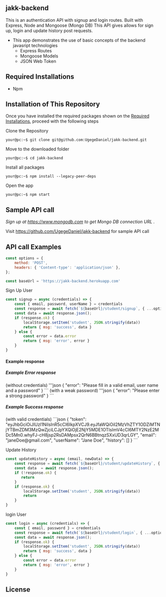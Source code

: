 ## jakk-backend

<!-- jakk-backend features -->
This is an authentication API with signup and login routes. Built with Express, Node and Mongoose (Mongo DB)
This API gives allows for sign up, login and update history post requests.

- This app demonstrates the use of basic concepts of the backend javasript technologies 
  - Express Routes
  - Mongoose Models 
  - JSON Web Token
  
<!-- REQUIRED INSTALLATION -->

## Required Installations

- Npm

<!-- INSTALLATION -->

## Installation of This Repository

Once you have installed the required packages shown on the [Required Installations](#required-installations), proceed with the following steps

Clone the Repository

```Shell
your@pc:~$ git clone git@github.com:UgegeDaniel/jakk-backend.git
```

Move to the downloaded folder

```Shell
your@pc:~$ cd jakk-backend
```

Install all packages

```Shell
your@pc:~$ npm install --legacy-peer-deps
```

Open the app

```Shell
your@pc:~$ npm start
```

## Sample API call 

 _Sign up at https://www.mongodb.com to get *Mongo DB connection URL* ._

Visit https://github.com/UgegeDaniel/jakk-backend for sample API call  

## API call Examples
```js
const options = {
    method: 'POST',
    headers: { 'Content-type': 'application/json' },
};

const baseUrl = 'https://jakk-backend.herokuapp.com'
```

Sign Up User
```js
const signup = async (credentials) => {
    const { email, password, userName } = credentials
    const response = await fetch(`${baseUrl}/student/signup`, { ...options, body: JSON.stringify({ email, password, userName }) })
    const data = await response.json();
    if (response.ok) {
        localStorage.setItem('student', JSON.stringify(data))
        return { msg: 'success', data }
    } else {
        const error = data.error
        return { msg: 'error', error }
    }
}
```

<h4> Example response </h4>
<h5> Example Error response </h5>
(without credentials)
'''json
{
    "error": "Please fill in a valid email, user name and a password"
}
```
(with a weak password)
'''json
{
    "error": "Please enter a strong password"
}
```
<h5> Example Success response </h5>
(with valid credentials)
```json 
{
    "token": "eyJhbGciOiJIUzI1NiIsInR5cCI6IkpXVCJ9.eyJfaWQiOiI2MzVhZTY1ODZiMTNjYTBmZDM3MzQwZjciLCJpYXQiOjE2NjY5MDE1OTIsImV4cCI6MTY2NzE2MDc5Mn0.whyFJ-cH8jsp2RsDAMpsx2QrN6BBtnqzSXxUD3qrLGY",
    "email": "janeDoe@gmail.com",
    "userName": "Jane Doe",
    "history": []
}
```

Update History 
```js
const updateHistory = async (email, newData) => {
    const response = await fetch(`${baseUrl}/student/updateHistory`, { ...options, body: JSON.stringify({ email, newData }) })
    const data  = await response.json();
    if (!response.ok) {
       return
    }
    if (response.ok) {
        localStorage.setItem('student', JSON.stringify(data))
        return
    }
}
```
login User

```js
const login = async (credentials) => {
    const { email, password } = credentials
    const response = await fetch(`${baseUrl}/student/login`, { ...options, body: JSON.stringify({ email, password }) })
    const data = await response.json();
    if (response.ok) {
        localStorage.setItem('student', JSON.stringify(data))
        return { msg: 'success', data }
    } else {
        const error = data.error
        return { msg: 'error', error }
    }
}
```

## License
